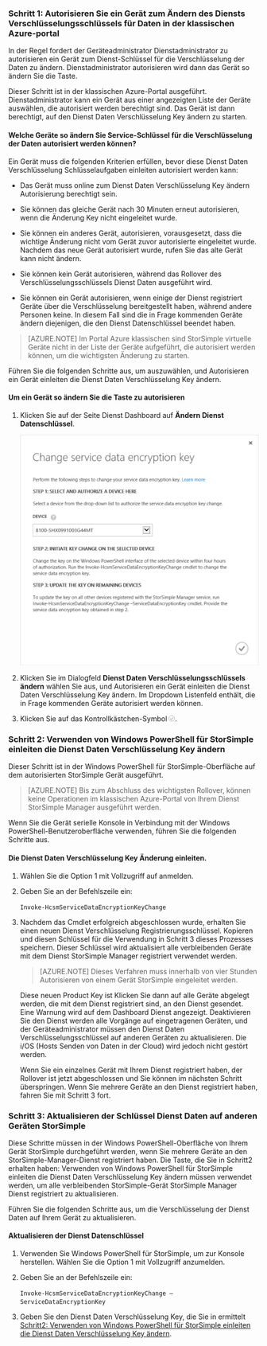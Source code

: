 <!--author=SharS last changed: 12/01/15-->

### <a name="step-1-authorize-a-device-to-change-the-service-data-encryption-key-in-the-azure-classic-portal"></a>Schritt 1: Autorisieren Sie ein Gerät zum Ändern des Diensts Verschlüsselungsschlüssels für Daten in der klassischen Azure-portal

In der Regel fordert der Geräteadministrator Dienstadministrator zu autorisieren ein Gerät zum Dienst-Schlüssel für die Verschlüsselung der Daten zu ändern. Dienstadministrator autorisieren wird dann das Gerät so ändern Sie die Taste.

Dieser Schritt ist in der klassischen Azure-Portal ausgeführt. Dienstadministrator kann ein Gerät aus einer angezeigten Liste der Geräte auswählen, die autorisiert werden berechtigt sind. Das Gerät ist dann berechtigt, auf den Dienst Daten Verschlüsselung Key ändern zu starten.

#### <a name="which-devices-can-be-authorized-to-change-service-data-encryption-keys"></a>Welche Geräte so ändern Sie Service-Schlüssel für die Verschlüsselung der Daten autorisiert werden können?

Ein Gerät muss die folgenden Kriterien erfüllen, bevor diese Dienst Daten Verschlüsselung Schlüsselaufgaben einleiten autorisiert werden kann:

- Das Gerät muss online zum Dienst Daten Verschlüsselung Key ändern Autorisierung berechtigt sein.

- Sie können das gleiche Gerät nach 30 Minuten erneut autorisieren, wenn die Änderung Key nicht eingeleitet wurde.

- Sie können ein anderes Gerät, autorisieren, vorausgesetzt, dass die wichtige Änderung nicht vom Gerät zuvor autorisierte eingeleitet wurde. Nachdem das neue Gerät autorisiert wurde, rufen Sie das alte Gerät kann nicht ändern.

- Sie können kein Gerät autorisieren, während das Rollover des Verschlüsselungsschlüssels Dienst Daten ausgeführt wird.

- Sie können ein Gerät autorisieren, wenn einige der Dienst registriert Geräte über die Verschlüsselung bereitgestellt haben, während andere Personen keine. In diesem Fall sind die in Frage kommenden Geräte ändern diejenigen, die den Dienst Datenschlüssel beendet haben.

> [AZURE.NOTE]
> Im Portal Azure klassischen sind StorSimple virtuelle Geräte nicht in der Liste der Geräte aufgeführt, die autorisiert werden können, um die wichtigsten Änderung zu starten.

Führen Sie die folgenden Schritte aus, um auszuwählen, und Autorisieren ein Gerät einleiten die Dienst Daten Verschlüsselung Key ändern.

#### <a name="to-authorize-a-device-to-change-the-key"></a>Um ein Gerät so ändern Sie die Taste zu autorisieren

1. Klicken Sie auf der Seite Dienst Dashboard auf **Ändern Dienst Datenschlüssel**.

    ![Service-Verschlüsselungsschlüssels ändern](./media/storsimple-change-data-encryption-key/HCS_ChangeServiceDataEncryptionKey-include.png)

2. Klicken Sie im Dialogfeld **Dienst Daten Verschlüsselungsschlüssels ändern** wählen Sie aus, und Autorisieren ein Gerät einleiten die Dienst Daten Verschlüsselung Key ändern. Im Dropdown Listenfeld enthält, die in Frage kommenden Geräte autorisiert werden können.

3. Klicken Sie auf das Kontrollkästchen-Symbol ![Aktivieren Sie Symbol](./media/storsimple-change-data-encryption-key/HCS_CheckIcon-include.png).

### <a name="step-2-use-windows-powershell-for-storsimple-to-initiate-the-service-data-encryption-key-change"></a>Schritt 2: Verwenden von Windows PowerShell für StorSimple einleiten die Dienst Daten Verschlüsselung Key ändern

Dieser Schritt ist in der Windows PowerShell für StorSimple-Oberfläche auf dem autorisierten StorSimple Gerät ausgeführt.

> [AZURE.NOTE] Bis zum Abschluss des wichtigsten Rollover, können keine Operationen im klassischen Azure-Portal von Ihrem Dienst StorSimple Manager ausgeführt werden.

Wenn Sie die Gerät serielle Konsole in Verbindung mit der Windows PowerShell-Benutzeroberfläche verwenden, führen Sie die folgenden Schritte aus.

#### <a name="to-initiate-the-service-data-encryption-key-change"></a>Die Dienst Daten Verschlüsselung Key Änderung einleiten.

1. Wählen Sie die Option 1 mit Vollzugriff auf anmelden.

2. Geben Sie an der Befehlszeile ein:

     `Invoke-HcsmServiceDataEncryptionKeyChange`

3. Nachdem das Cmdlet erfolgreich abgeschlossen wurde, erhalten Sie einen neuen Dienst Verschlüsselung Registrierungsschlüssel. Kopieren und diesen Schlüssel für die Verwendung in Schritt 3 dieses Prozesses speichern. Dieser Schlüssel wird aktualisiert alle verbleibenden Geräte mit dem Dienst StorSimple Manager registriert verwendet werden.

    > [AZURE.NOTE] Dieses Verfahren muss innerhalb von vier Stunden Autorisieren von einem Gerät StorSimple eingeleitet werden.

   Diese neuen Product Key ist Klicken Sie dann auf alle Geräte abgelegt werden, die mit dem Dienst registriert sind, an den Dienst gesendet. Eine Warnung wird auf dem Dashboard Dienst angezeigt. Deaktivieren Sie den Dienst werden alle Vorgänge auf eingetragenen Geräten, und der Geräteadministrator müssen den Dienst Daten Verschlüsselungsschlüssel auf anderen Geräten zu aktualisieren. Die i/OS (Hosts Senden von Daten in der Cloud) wird jedoch nicht gestört werden.

   Wenn Sie ein einzelnes Gerät mit Ihrem Dienst registriert haben, der Rollover ist jetzt abgeschlossen und Sie können im nächsten Schritt überspringen. Wenn Sie mehrere Geräte an den Dienst registriert haben, fahren Sie mit Schritt 3 fort.

### <a name="step-3-update-the-service-data-encryption-key-on-other-storsimple-devices"></a>Schritt 3: Aktualisieren der Schlüssel Dienst Daten auf anderen Geräten StorSimple

Diese Schritte müssen in der Windows PowerShell-Oberfläche von Ihrem Gerät StorSimple durchgeführt werden, wenn Sie mehrere Geräte an den StorSimple-Manager-Dienst registriert haben. Die Taste, die Sie in Schritt2 erhalten haben: Verwenden von Windows PowerShell für StorSimple einleiten die Dienst Daten Verschlüsselung Key ändern müssen verwendet werden, um alle verbleibenden StorSimple-Gerät StorSimple Manager Dienst registriert zu aktualisieren.

Führen Sie die folgenden Schritte aus, um die Verschlüsselung der Dienst Daten auf Ihrem Gerät zu aktualisieren.

#### <a name="to-update-the-service-data-encryption-key"></a>Aktualisieren der Dienst Datenschlüssel

1. Verwenden Sie Windows PowerShell für StorSimple, um zur Konsole herstellen. Wählen Sie die Option 1 mit Vollzugriff anzumelden.

2. Geben Sie an der Befehlszeile ein:

    `Invoke-HcsmServiceDataEncryptionKeyChange – ServiceDataEncryptionKey`

3. Geben Sie den Dienst Daten Verschlüsselung Key, die Sie in ermittelt [Schritt2: Verwenden von Windows PowerShell für StorSimple einleiten die Dienst Daten Verschlüsselung Key ändern](#to-initiate-the-service-data-encryption-key-change).



